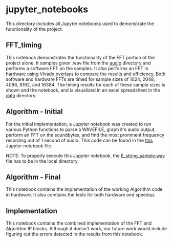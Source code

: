 # jupyter_notebooks
This directory includes all Jupyter notebooks used to demonstrate the functionality of the project.

## FFT_timing

This notebook demonstrates the functionality of the FFT portion of the project alone. It samples given .wav file from the [audio](../audio_files/) directory and performs a software FFT on the samples. It also performs an FFT in hardware using Vivado [overlays](../Vivado_overlays/) to compare the results and efficiency. Both software and hardware FFTs are timed for sample sizes of 1024, 2048, 4096, 8192, and 16384. The timing results for each of these sample sizes is shown and the notebook, and is visualized in an excel spreadsheet in the [data](../data/preliminary_speedups.xlsx) directory.

## Algorithm - Initial

For the initial implementation, a Jupyter notebook was created to run various Python functions to parse a WAVEFILE, graph it's audio output, perform an FFT on the soundbytes, and find the most prominent frequency recording out of 1 second of audio. This code can be found in the [this](david/Initial%20Implementation.ipynb) Jupyter notebook file.

NOTE: To properly execute this Jupyter notebook, the [E_string_sample.wav](david/E_string_sample.wav) file has to be in the local directory.

## Algorithm - Final

This notebook contains the implementation of the working Algorithm code in hardware. It also comtains the tests for both hardware and speedup.

## Implementation

This notebook contains the combined implementation of the FFT and Algorithm IP blocks. Although it doesn't work, our future work would include figuring out the errors detected in the results from this notebook.
